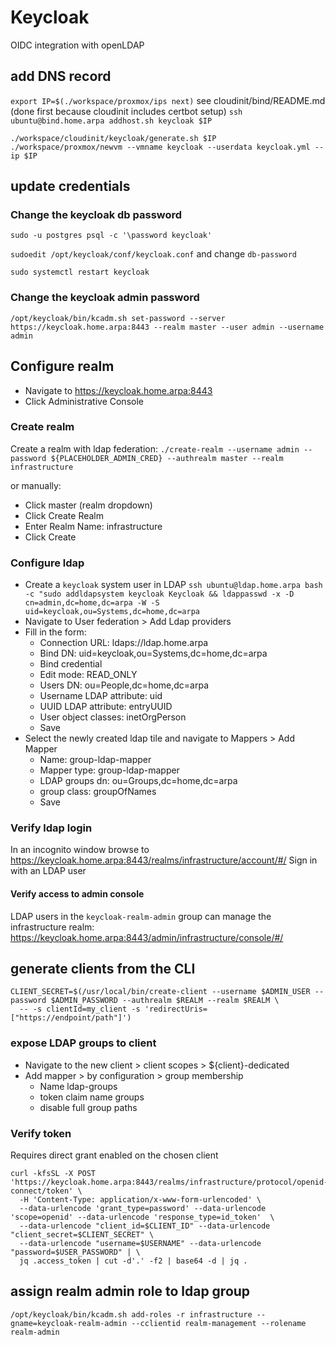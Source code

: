 # Keycloak

OIDC integration with openLDAP

## add DNS record
`export IP=$(./workspace/proxmox/ips next)`
see cloudinit/bind/README.md (done first because cloudinit includes certbot setup)
`ssh ubuntu@bind.home.arpa addhost.sh keycloak $IP`

```
./workspace/cloudinit/keycloak/generate.sh $IP
./workspace/proxmox/newvm --vmname keycloak --userdata keycloak.yml --ip $IP
```

## update credentials
### Change the keycloak db password
`sudo -u postgres psql -c '\password keycloak'`

`sudoedit /opt/keycloak/conf/keycloak.conf` and change `db-password`

`sudo systemctl restart keycloak`

### Change the keycloak admin password
`/opt/keycloak/bin/kcadm.sh set-password --server https://keycloak.home.arpa:8443 --realm master --user admin --username admin`

## Configure realm
* Navigate to https://keycloak.home.arpa:8443
* Click Administrative Console

### Create realm

Create a realm with ldap federation:
`./create-realm --username admin --password ${PLACEHOLDER_ADMIN_CRED} --authrealm master --realm infrastructure`

or manually:
* Click master (realm dropdown)
* Click Create Realm
* Enter Realm Name: infrastructure
* Click Create

### Configure ldap
* Create a `keycloak` system user in LDAP
  `ssh ubuntu@ldap.home.arpa bash -c "sudo addldapsystem keycloak Keycloak && ldappasswd -x -D cn=admin,dc=home,dc=arpa -W -S uid=keycloak,ou=Systems,dc=home,dc=arpa`
* Navigate to User federation > Add Ldap providers
* Fill in the form:
  * Connection URL: ldaps://ldap.home.arpa
  * Bind DN: uid=keycloak,ou=Systems,dc=home,dc=arpa
  * Bind credential
  * Edit mode: READ_ONLY
  * Users DN: ou=People,dc=home,dc=arpa
  * Username LDAP attribute: uid
  * UUID LDAP attribute: entryUUID
  * User object classes: inetOrgPerson
  * Save
* Select the newly created ldap tile and navigate to Mappers > Add Mapper
  * Name: group-ldap-mapper
  * Mapper type: group-ldap-mapper
  * LDAP groups dn: ou=Groups,dc=home,dc=arpa
  * group class: groupOfNames
  * Save

### Verify ldap login

In an incognito window browse to https://keycloak.home.arpa:8443/realms/infrastructure/account/#/
Sign in with an LDAP user

#### Verify access to admin console
LDAP users in the `keycloak-realm-admin` group can manage the infrastructure realm:
https://keycloak.home.arpa:8443/admin/infrastructure/console/#/

## generate clients from the CLI
```
CLIENT_SECRET=$(/usr/local/bin/create-client --username $ADMIN_USER --password $ADMIN_PASSWORD --authrealm $REALM --realm $REALM \
  -- -s clientId=my_client -s 'redirectUris=["https://endpoint/path"]')
```

### expose LDAP groups to client
* Navigate to the new client > client scopes > ${client}-dedicated
* Add mapper > by configuration > group membership
    * Name ldap-groups
    * token claim name groups
    * disable full group paths

### Verify token
Requires direct grant enabled on the chosen client
```
curl -kfsSL -X POST 'https://keycloak.home.arpa:8443/realms/infrastructure/protocol/openid-connect/token' \
  -H 'Content-Type: application/x-www-form-urlencoded' \
  --data-urlencode 'grant_type=password' --data-urlencode 'scope=openid' --data-urlencode 'response_type=id_token'  \
  --data-urlencode "client_id=$CLIENT_ID" --data-urlencode "client_secret=$CLIENT_SECRET" \
  --data-urlencode "username=$USERNAME" --data-urlencode "password=$USER_PASSWORD" | \
  jq .access_token | cut -d'.' -f2 | base64 -d | jq .
```

## assign realm admin role to ldap group
```
/opt/keycloak/bin/kcadm.sh add-roles -r infrastructure --gname=keycloak-realm-admin --cclientid realm-management --rolename realm-admin
```